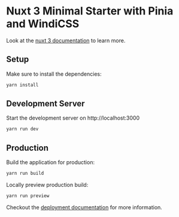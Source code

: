 # Nuxt 3 Minimal Starter with Pinia and WindiCSS

Look at the [nuxt 3 documentation](https://v3.nuxtjs.org) to learn more.

## Setup

Make sure to install the dependencies:

```bash
yarn install
```

## Development Server

Start the development server on http://localhost:3000

```bash
yarn run dev
```

## Production

Build the application for production:

```bash
yarn run build
```

Locally preview production build:

```bash
yarn run preview
```

Checkout the [deployment documentation](https://v3.nuxtjs.org/guide/deploy/presets) for more information.
